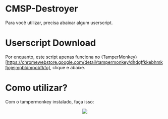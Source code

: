 # CMSP-Destroyer

Para você utilizar, precisa abaixar algum userscript.

# Userscript Download

Por enquanto, este script apenas funciona no (TamperMonkey)[https://chromewebstore.google.com/detail/tampermonkey/dhdgffkkebhmkfjojejmpbldmpobfkfo], clique e abaixe.

# Como utilizar? 

Com o tampermonkey instalado, faça isso: 

<div align="center">
  <img src="https://cdn.discordapp.com/attachments/1294298537408069703/1294298787459895296/image.png?ex=670a812d&is=67092fad&hm=050d5a97cfe9906a5368eecc979d55aaed1911baec4a24da0a056ce0e0340e24&"></img>
</div>


